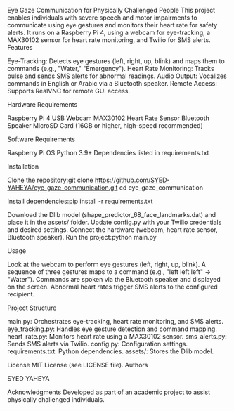 Eye Gaze Communication for Physically Challenged People
This project enables individuals with severe speech and motor impairments to communicate using eye gestures and monitors their heart rate for safety alerts. It runs on a Raspberry Pi 4, using a webcam for eye-tracking, a MAX30102 sensor for heart rate monitoring, and Twilio for SMS alerts.
Features

Eye-Tracking: Detects eye gestures (left, right, up, blink) and maps them to commands (e.g., "Water," "Emergency").
Heart Rate Monitoring: Tracks pulse and sends SMS alerts for abnormal readings.
Audio Output: Vocalizes commands in English or Arabic via a Bluetooth speaker.
Remote Access: Supports RealVNC for remote GUI access.

Hardware Requirements

Raspberry Pi 4
USB Webcam
MAX30102 Heart Rate Sensor
Bluetooth Speaker
MicroSD Card (16GB or higher, high-speed recommended)

Software Requirements

Raspberry Pi OS
Python 3.9+
Dependencies listed in requirements.txt

Installation

Clone the repository:git clone https://github.com/SYED-YAHEYA/eye_gaze_communication.git
cd eye_gaze_communication


Install dependencies:pip install -r requirements.txt


Download the Dlib model (shape_predictor_68_face_landmarks.dat) and place it in the assets/ folder.
Update config.py with your Twilio credentials and desired settings.
Connect the hardware (webcam, heart rate sensor, Bluetooth speaker).
Run the project:python main.py



Usage

Look at the webcam to perform eye gestures (left, right, up, blink).
A sequence of three gestures maps to a command (e.g., "left left left" → "Water").
Commands are spoken via the Bluetooth speaker and displayed on the screen.
Abnormal heart rates trigger SMS alerts to the configured recipient.

Project Structure

main.py: Orchestrates eye-tracking, heart rate monitoring, and SMS alerts.
eye_tracking.py: Handles eye gesture detection and command mapping.
heart_rate.py: Monitors heart rate using a MAX30102 sensor.
sms_alerts.py: Sends SMS alerts via Twilio.
config.py: Configuration settings.
requirements.txt: Python dependencies.
assets/: Stores the Dlib model.

License
MIT License (see LICENSE file).
Authors

SYED YAHEYA

Acknowledgments
Developed as part of an academic project to assist physically challenged individuals.
